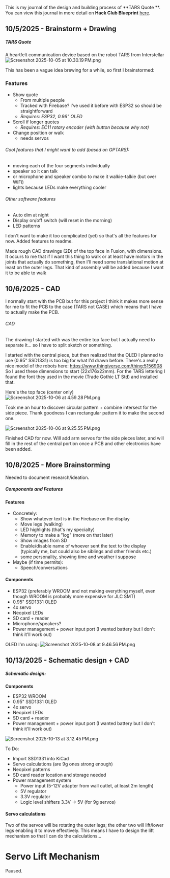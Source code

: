 <!--
  ===================    !!READ THIS NOTICE!!   ====================
  DO NOT edit this file manually. Your changes WILL BE OVERWRITTEN!
  This journal is auto generated and updated by Hack Club Blueprint.
  To edit this file, please edit your journal entries on Blueprint.
  ==================================================================
-->

This is my journal of the design and building process of **TARS Quote **.  
You can view this journal in more detail on **Hack Club Blueprint** [here](https://blueprint.hackclub.com/projects/164).


## 10/5/2025 - Brainstorm + Drawing  

##### TARS Quote
A heartfelt communication device based on the robot TARS from Interstellar![Screenshot 2025-10-05 at 10.30.19 PM.png](https://blueprint.hackclub.com/user-attachments/blobs/redirect/eyJfcmFpbHMiOnsiZGF0YSI6Njc2LCJwdXIiOiJibG9iX2lkIn19--ef02b4fb3f413bc63f60397b2cae0c28c4918e08/Screenshot%202025-10-05%20at%2010.30.19%E2%80%AFPM.png)


This has been a vague idea brewing for a while, so first I brainstormed: 
### Features
- Show quote
	- From multiple people
	- Tracked with Firebase? I've used it before with ESP32 so should be straightforward
	- *Requires: ESP32, 0.96" OLED*
- Scroll if longer quotes
	- *Requires: EC11 rotary encoder (with button because why not)*
- Change position or walk
	- needs servos

###### Cool features that I might want to add (based on GPTARS):
- moving each of the four segments individually
- speaker so it can talk
- or microphone and speaker combo to make it walkie-talkie (but over WiFi)
- lights because LEDs make everything cooler

###### Other software features
- Auto dim at night
- Display on/off switch (will reset in the morning)
- LED patterns

I don't want to make it too complicated (yet) so that's all the features for now. 
Added features to readme. 

Made rough CAD drawings (2D) of the top face in Fusion, with dimensions. It occurs to me that if I want this thing to walk or at least have motors in the joints that actually do something, then I'll need some translational motion at least on the outer legs. That kind of assembly will be added because I want it to be able to walk  

## 10/6/2025 - CAD  

I normally start with the PCB but for this project I think it makes more sense for me to fit the PCB to the case (TARS not CASE) which means that I have to actually make the PCB. 

###### CAD
The drawing I started with was the entire top face but I actually need to separate it... so I have to split sketch or something. 

I started with the central piece, but then realized that the OLED I planned to use (0.95" SSD1331) is too big for what I'd drawn before. There's a really nice model of the robots here: https://www.thingiverse.com/thing:5156908 
So I used these dimensions to start (22x176x22mm). 
For the TARS lettering I found the font they used in the movie (Trade Gothic LT Std) and installed that. 

Here's the top face (center only)
![Screenshot 2025-10-06 at 4.59.28 PM.png](https://blueprint.hackclub.com/user-attachments/blobs/redirect/eyJfcmFpbHMiOnsiZGF0YSI6ODA4LCJwdXIiOiJibG9iX2lkIn19--440710c28651d3c4e4215a265c7fb9ab1a5ff35e/Screenshot%202025-10-06%20at%204.59.28%E2%80%AFPM.png)

Took me an hour to discover circular pattern + combine intersect for the side piece. Thank goodness I can rectangular pattern it to make the second one. 

![Screenshot 2025-10-06 at 9.25.55 PM.png](https://blueprint.hackclub.com/user-attachments/blobs/redirect/eyJfcmFpbHMiOnsiZGF0YSI6ODI4LCJwdXIiOiJibG9iX2lkIn19--82573de240acf6dcbd8df448e351f3b23bcf3ff4/Screenshot%202025-10-06%20at%209.25.55%E2%80%AFPM.png)

Finished CAD for now. Will add arm servos for the side pieces later, and will fill in the rest of the central portion once a PCB and other electronics have been added.   

## 10/8/2025 - More Brainstorming  

Needed to document research/ideation.

##### Components and Features

#### Features
- Concretely: 
	- Show whatever text is in the Firebase on the display
	- Move legs (walking)
	- LED highlights (that's my specialty)
	- Memory to make a "log" (more on that later)
	- Show images from SD
	- Enable/disable name of whoever sent the text to the display (typically me, but could also be siblings and other friends etc.)
	- some personality, showing time and weather i suppose
- Maybe (if time permits):
	- Speech/conversations

#### Components
- ESP32 (preferably WROOM and not making everything myself, even though WROOM is probably more expensive for JLC SMT)
- 0.95" SSD1331 OLED
- 4x servo
- Neopixel LEDs
- SD card + reader
- Microphone/speakers? 
- Power management + power input port (I wanted battery but I don't think it'll work out)

OLED I'm using:
![Screenshot 2025-10-08 at 9.46.56 PM.png](https://blueprint.hackclub.com/user-attachments/blobs/proxy/eyJfcmFpbHMiOnsiZGF0YSI6MTE0NywicHVyIjoiYmxvYl9pZCJ9fQ==--8d8102daa3b50f1f9da10e7fc584ff3cfeb1678a/Screenshot%202025-10-08%20at%209.46.56%E2%80%AFPM.png)  

## 10/13/2025 - Schematic design + CAD  

##### Schematic design: 
**Components**
- ESP32 WROOM
- 0.95" SSD1331 OLED
- 4x servo
- Neopixel LEDs
- SD card + reader
- Power management + power input port (I wanted battery but I don't think it'll work out)

![Screenshot 2025-10-13 at 3.12.45 PM.png](https://blueprint.hackclub.com/user-attachments/blobs/proxy/eyJfcmFpbHMiOnsiZGF0YSI6MjA3OSwicHVyIjoiYmxvYl9pZCJ9fQ==--98bac9f7a2cb32bf0ab70e7fd755877818b384ef/Screenshot%202025-10-13%20at%203.12.45%E2%80%AFPM.png)

To Do:
- Import SSD1331 into KiCad
- Servo calculations (are 9g ones strong enough)
- Neopixel patterns
- SD card reader location and storage needed
- Power management system
	- Power input (5-12V adapter from wall outlet, at least 2m length)
	- 5V regulator
	- 3.3V regulator
	- Logic level shifters 3.3V -> 5V (for 9g servos)

#### Servo calculations
Two of the servos will be rotating the outer legs; the other two will lift/lower legs enabling it to move effectively.
This means I have to design the lift mechanism so that I can do the calculations...

# Servo Lift Mechanism
Paused.  

